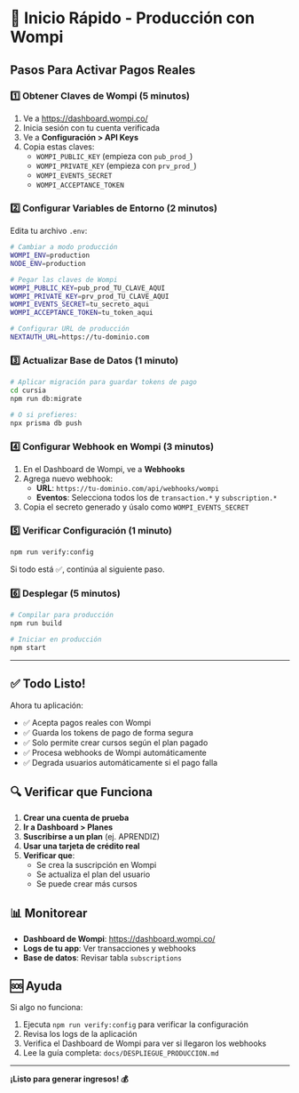 # 🚀 Inicio Rápido - Producción con Wompi

## Pasos Para Activar Pagos Reales

### 1️⃣ Obtener Claves de Wompi (5 minutos)

1. Ve a https://dashboard.wompi.co/
2. Inicia sesión con tu cuenta verificada
3. Ve a **Configuración > API Keys**
4. Copia estas claves:
   - `WOMPI_PUBLIC_KEY` (empieza con `pub_prod_`)
   - `WOMPI_PRIVATE_KEY` (empieza con `prv_prod_`)
   - `WOMPI_EVENTS_SECRET`
   - `WOMPI_ACCEPTANCE_TOKEN`

### 2️⃣ Configurar Variables de Entorno (2 minutos)

Edita tu archivo `.env`:

```bash
# Cambiar a modo producción
WOMPI_ENV=production
NODE_ENV=production

# Pegar las claves de Wompi
WOMPI_PUBLIC_KEY=pub_prod_TU_CLAVE_AQUI
WOMPI_PRIVATE_KEY=prv_prod_TU_CLAVE_AQUI
WOMPI_EVENTS_SECRET=tu_secreto_aqui
WOMPI_ACCEPTANCE_TOKEN=tu_token_aqui

# Configurar URL de producción
NEXTAUTH_URL=https://tu-dominio.com
```

### 3️⃣ Actualizar Base de Datos (1 minuto)

```bash
# Aplicar migración para guardar tokens de pago
cd cursia
npm run db:migrate

# O si prefieres:
npx prisma db push
```

### 4️⃣ Configurar Webhook en Wompi (3 minutos)

1. En el Dashboard de Wompi, ve a **Webhooks**
2. Agrega nuevo webhook:
   - **URL**: `https://tu-dominio.com/api/webhooks/wompi`
   - **Eventos**: Selecciona todos los de `transaction.*` y `subscription.*`
3. Copia el secreto generado y úsalo como `WOMPI_EVENTS_SECRET`

### 5️⃣ Verificar Configuración (1 minuto)

```bash
npm run verify:config
```

Si todo está ✅, continúa al siguiente paso.

### 6️⃣ Desplegar (5 minutos)

```bash
# Compilar para producción
npm run build

# Iniciar en producción
npm start
```

---

## ✅ Todo Listo!

Ahora tu aplicación:

- ✅ Acepta pagos reales con Wompi
- ✅ Guarda los tokens de pago de forma segura
- ✅ Solo permite crear cursos según el plan pagado
- ✅ Procesa webhooks de Wompi automáticamente
- ✅ Degrada usuarios automáticamente si el pago falla

## 🔍 Verificar que Funciona

1. **Crear una cuenta de prueba**
2. **Ir a Dashboard > Planes**
3. **Suscribirse a un plan** (ej. APRENDIZ)
4. **Usar una tarjeta de crédito real**
5. **Verificar que**:
   - Se crea la suscripción en Wompi
   - Se actualiza el plan del usuario
   - Se puede crear más cursos

## 📊 Monitorear

- **Dashboard de Wompi**: https://dashboard.wompi.co/
- **Logs de tu app**: Ver transacciones y webhooks
- **Base de datos**: Revisar tabla `subscriptions`

## 🆘 Ayuda

Si algo no funciona:

1. Ejecuta `npm run verify:config` para verificar la configuración
2. Revisa los logs de la aplicación
3. Verifica el Dashboard de Wompi para ver si llegaron los webhooks
4. Lee la guía completa: `docs/DESPLIEGUE_PRODUCCION.md`

---

**¡Listo para generar ingresos! 💰**
